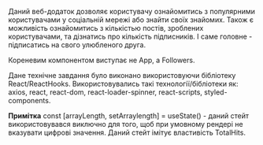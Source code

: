 Даний веб-додаток дозволяє користувачу ознайомитись з популярними користувачами у соціальній мережі або знайти своїх знайомих. Також є можливість ознайомитись з кількістью постів, зроблених користувачами, та дізнатись про кількість підписників. І саме головне - підписатись на свого улюбленого друга.


Кореневим компонентом виступає не App, а Followers.


Дане технічне завдання було виконано використовуючи бібліотеку React/ReactHooks.
Використовувались такі технології/бібліотеки як: axios, react, react-dom, react-loader-spinner, react-scripts, styled-components.

**Примітка**
const [arrayLength, setArraylength] = useState() - даний стейт використовувався виключно для того, щоб при умовному рендері не вказувати цифрові значення.
Даний стейт імітує властивість TotalHits.
